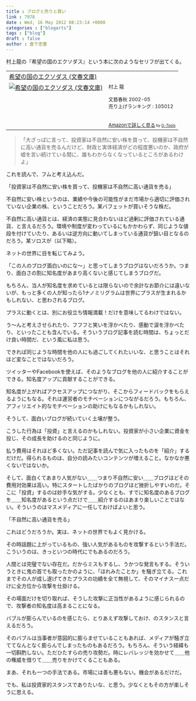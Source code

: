 ```yaml
---
title : ブログと売りと買い
link : 7978
date : Wed, 16 May 2012 08:23:14 +0000
categories : ["blogarts"]
tags : ["blog"]
draft : false
author : 倉下忠憲
---
```



村上龍の『希望の国のエクソダス』という本に次のようなセリフが出てくる。

<table  border="0" cellpadding="5"><tr><td colspan="2"><a href="http://www.amazon.co.jp/%E5%B8%8C%E6%9C%9B%E3%81%AE%E5%9B%BD%E3%81%AE%E3%82%A8%E3%82%AF%E3%82%BD%E3%83%80%E3%82%B9-%E6%96%87%E6%98%A5%E6%96%87%E5%BA%AB-%E6%9D%91%E4%B8%8A-%E9%BE%8D/dp/4167190052%3FSubscriptionId%3D15SMZCTB9V8NGR2TW082%26tag%3Drashita1000-22%26linkCode%3Dxm2%26camp%3D2025%26creative%3D165953%26creativeASIN%3D4167190052" target="_blank">希望の国のエクソダス (文春文庫)</a><img src="http://www.assoc-amazon.jp/e/ir?t=rashita1000-22&l=ur2&o=9" width="1" height="1" style="border: none;" alt="" /></td></tr><tr><td valign="top"><a href="http://www.amazon.co.jp/%E5%B8%8C%E6%9C%9B%E3%81%AE%E5%9B%BD%E3%81%AE%E3%82%A8%E3%82%AF%E3%82%BD%E3%83%80%E3%82%B9-%E6%96%87%E6%98%A5%E6%96%87%E5%BA%AB-%E6%9D%91%E4%B8%8A-%E9%BE%8D/dp/4167190052%3FSubscriptionId%3D15SMZCTB9V8NGR2TW082%26tag%3Drashita1000-22%26linkCode%3Dxm2%26camp%3D2025%26creative%3D165953%26creativeASIN%3D4167190052" target="_blank"><img src="http://ecx.images-amazon.com/images/I/51AMR3HVYQL._SL160_.jpg" border="0" alt="希望の国のエクソダス (文春文庫)" /></a></td><td valign="top"><font size="-1">村上 龍 <br /><br />文藝春秋  2002-05<br />売り上げランキング : 105012<br /><br /><br /><a href="http://www.amazon.co.jp/%E5%B8%8C%E6%9C%9B%E3%81%AE%E5%9B%BD%E3%81%AE%E3%82%A8%E3%82%AF%E3%82%BD%E3%83%80%E3%82%B9-%E6%96%87%E6%98%A5%E6%96%87%E5%BA%AB-%E6%9D%91%E4%B8%8A-%E9%BE%8D/dp/4167190052%3FSubscriptionId%3D15SMZCTB9V8NGR2TW082%26tag%3Drashita1000-22%26linkCode%3Dxm2%26camp%3D2025%26creative%3D165953%26creativeASIN%3D4167190052" target="_blank">Amazonで詳しく見る</a></font><font size="-2"> by <a href="http://www.goodpic.com/mt/aws/index.html" >G-Tools</a></font></td></tr></table>

<blockquote>
「大ざっぱに言って、投資家は不自然に安い株を買って、投機家は不自然に高い通貨を売るんだけど、財政と実体経済がどの程度悪いのか、政府が嘘を言い続けている間に、誰もわからなくなっているところがあるわけよ」
</blockquote>

これを読んで、フムと考え込んだ。

「投資家は不自然に安い株を買って、投機家は不自然に高い通貨を売る」

不自然に安い株というのは、業績や今後の可能性がまだ市場から適切に評価されていない企業の株、ということだろう。某バフェットが買いそうな株だ。

不自然に高い通貨とは、経済の実態に見合わないほど過剰に評価されている通貨、と言えるだろう。環境や制度が変わっているにもかかわらず、同じような値段を付けていたり、あるいは逆方向に動いてしまっている通貨が狙い目となるのだろう。某ソロスが（以下略）。

ネットの世界に目を転じてみよう。

「この人のブログ面白いのにな〜」と思ってしまうブログはないだろうか。つまり、面白さの割に知名度があまり高くないと感じてしまうブログだ。

もちろん、当人が知名度を求めているとは限らないので余計なお節介には違いないが、もっと多くの人が知ったら1ナノミリグラムは世界にプラスが生まれるかもしれない、と思わされるブログ。

プラスに動くとは、別にお役立ち情報満載！だけを意味してるわけではない。

う〜んと考えさせられたり、フフフと笑いを浮かべたり、感動で涙を浮かべたり、といったことも含んでいる。そういうブログ記事を読む時間は、ちょっとだけ良い時間だ、という風に私は思う。

できれば同じような時間を他の人にも過ごしてくれたいいな、と思うことはそれほど変なことではないだろう。

ツイッターやFacebookを使えば、そのようなブログを他の人に紹介することができる。知名度アップに貢献することができる。

知名度が上がればアクセスアップにつながり、そこからフィードバックをもらえるようにもなる。それは運営者のモチベーションにつながるだろう。もちろん、アフィリエイト的なモチベーションの助けにもなるかもしれない。

そうして、面白いブログが続いていく土壌が整う。

こうした行為は「投資」と言えるのかもしれない。投資家が小さい企業に資金を投じ、その成長を助けるのと同じように。

払う費用はそれほど多くない。ただ記事を読んで気に入ったものを「紹介」するだけだ。得られるものは、自分の読みたいコンテンツが増えること。なかなか悪くないではないか。

そして、面白くてあまり人気がない＿＿つまり不自然に安い＿＿ブログほどその費用対効果は高い。特にスタートしたばかりのブログほど挫折しやすいのだ。そこに「投資」するのは妙手な気がする。少なくとも、すでに知名度のあるブログを＿＿知名度があるという点だけで＿＿紹介するのはあまり楽しいことではない。そういうのはマスメディアに一任しておけばよいと思う。

「不自然に高い通貨を売る」

これはどうだろうか。実は、ネットの世界でもよく見かける。

その時話題に上がっているもの、強い人気があるものを攻撃するという手法だ。こういうのは、きっといつの時代にでもあるのだろう。

人間とは完璧でない存在だ。だからミスもするし、うかつな発言もする。そういうときに鬼の首でも取ったかのように、「ほれみたことか」を騒ぎ立てる。これまでその人が成し遂げてきたプラスの功績を全て無視して、そのマイナス一点だけに全方位から攻撃を仕掛ける。

その場面だけを切り取れば、そうした攻撃に正当性があるように感じられるので、攻撃者の知名度は高まることになる。

バブルが膨らんでいるのを感じたら、とりあえず攻撃しておけ、のスタンスと言えるだろう。

そのバブルは当事者が意図的に膨らませていることもあれば、メディアが騒ぎ立ててなんとなく膨らんでしまったものもあるだろう。もちろん、そういう経緯も一切斟酌しない。ただひたすらの売り攻勢だ。時にレバレッジを効かせて＿＿他の権威を借りて＿＿売りをかけてくることもある。

まあ、それも一つの手法である。市場には善も悪もない。機会があるだけだ。

でも、私は投資家的スタンスでありたいな、と思う。少なくともその方が楽しそうに思える。


